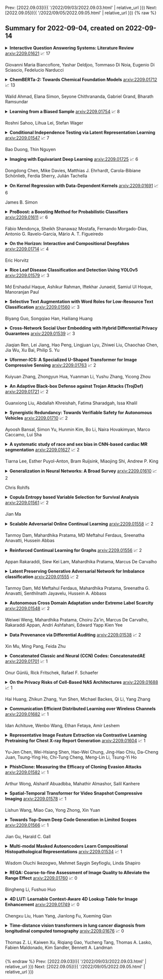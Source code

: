Prev: [2022.09.03]({{ '/2022/09/03/2022.09.03.html' | relative_url }})  Next: [2022.09.05]({{ '/2022/09/05/2022.09.05.html' | relative_url }})
{% raw %}
## Summary for 2022-09-04, created on 2022-09-14


<details><summary><b>Interactive Question Answering Systems: Literature Review</b>
<a href="https://arxiv.org/abs/2209.01621">arxiv:2209.01621</a>
&#x1F4C8; 17 <br>
<p>Giovanni Maria Biancofiore, Yashar Deldjoo, Tommaso Di Noia, Eugenio Di Sciascio, Fedelucio Narducci</p></summary>
<p>

**Abstract:** Question answering systems are recognized as popular and frequently effective means of information seeking on the web. In such systems, information seekers can receive a concise response to their query by presenting their questions in natural language. Interactive question answering is a recently proposed and increasingly popular solution that resides at the intersection of question answering and dialogue systems. On the one hand, the user can ask questions in normal language and locate the actual response to her inquiry; on the other hand, the system can prolong the question-answering session into a dialogue if there are multiple probable replies, very few, or ambiguities in the initial request. By permitting the user to ask more questions, interactive question answering enables users to dynamically interact with the system and receive more precise results. This survey offers a detailed overview of the interactive question-answering methods that are prevalent in current literature. It begins by explaining the foundational principles of question-answering systems, hence defining new notations and taxonomies to combine all identified works inside a unified framework. The reviewed published work on interactive question-answering systems is then presented and examined in terms of its proposed methodology, evaluation approaches, and dataset/application domain. We also describe trends surrounding specific tasks and issues raised by the community, so shedding light on the future interests of scholars. Our work is further supported by a GitHub page with a synthesis of all the major topics covered in this literature study. https://sisinflab.github.io/interactive-question-answering-systems-survey/

</p>
</details>

<details><summary><b>ChemBERTa-2: Towards Chemical Foundation Models</b>
<a href="https://arxiv.org/abs/2209.01712">arxiv:2209.01712</a>
&#x1F4C8; 13 <br>
<p>Walid Ahmad, Elana Simon, Seyone Chithrananda, Gabriel Grand, Bharath Ramsundar</p></summary>
<p>

**Abstract:** Large pretrained models such as GPT-3 have had tremendous impact on modern natural language processing by leveraging self-supervised learning to learn salient representations that can be used to readily finetune on a wide variety of downstream tasks. We investigate the possibility of transferring such advances to molecular machine learning by building a chemical foundation model, ChemBERTa-2, using the language of SMILES. While labeled data for molecular prediction tasks is typically scarce, libraries of SMILES strings are readily available. In this work, we build upon ChemBERTa by optimizing the pretraining process. We compare multi-task and self-supervised pretraining by varying hyperparameters and pretraining dataset size, up to 77M compounds from PubChem. To our knowledge, the 77M set constitutes one of the largest datasets used for molecular pretraining to date. We find that with these pretraining improvements, we are competitive with existing state-of-the-art architectures on the MoleculeNet benchmark suite. We analyze the degree to which improvements in pretraining translate to improvement on downstream tasks.

</p>
</details>

<details><summary><b>Learning from a Biased Sample</b>
<a href="https://arxiv.org/abs/2209.01754">arxiv:2209.01754</a>
&#x1F4C8; 8 <br>
<p>Roshni Sahoo, Lihua Lei, Stefan Wager</p></summary>
<p>

**Abstract:** The empirical risk minimization approach to data-driven decision making assumes that we can learn a decision rule from training data drawn under the same conditions as the ones we want to deploy it under. However, in a number of settings, we may be concerned that our training sample is biased, and that some groups (characterized by either observable or unobservable attributes) may be under- or over-represented relative to the general population; and in this setting empirical risk minimization over the training set may fail to yield rules that perform well at deployment. Building on concepts from distributionally robust optimization and sensitivity analysis, we propose a method for learning a decision rule that minimizes the worst-case risk incurred under a family of test distributions whose conditional distributions of outcomes $Y$ given covariates $X$ differ from the conditional training distribution by at most a constant factor, and whose covariate distributions are absolutely continuous with respect to the covariate distribution of the training data. We apply a result of Rockafellar and Uryasev to show that this problem is equivalent to an augmented convex risk minimization problem. We give statistical guarantees for learning a robust model using the method of sieves and propose a deep learning algorithm whose loss function captures our robustness target. We empirically validate our proposed method in simulations and a case study with the MIMIC-III dataset.

</p>
</details>

<details><summary><b>Conditional Independence Testing via Latent Representation Learning</b>
<a href="https://arxiv.org/abs/2209.01547">arxiv:2209.01547</a>
&#x1F4C8; 7 <br>
<p>Bao Duong, Thin Nguyen</p></summary>
<p>

**Abstract:** Detecting conditional independencies plays a key role in several statistical and machine learning tasks, especially in causal discovery algorithms. In this study, we introduce LCIT (Latent representation based Conditional Independence Test)-a novel non-parametric method for conditional independence testing based on representation learning. Our main contribution involves proposing a generative framework in which to test for the independence between X and Y given Z, we first learn to infer the latent representations of target variables X and Y that contain no information about the conditioning variable Z. The latent variables are then investigated for any significant remaining dependencies, which can be performed using the conventional partial correlation test. The empirical evaluations show that LCIT outperforms several state-of-the-art baselines consistently under different evaluation metrics, and is able to adapt really well to both non-linear and high-dimensional settings on a diverse collection of synthetic and real data sets.

</p>
</details>

<details><summary><b>Imaging with Equivariant Deep Learning</b>
<a href="https://arxiv.org/abs/2209.01725">arxiv:2209.01725</a>
&#x1F4C8; 6 <br>
<p>Dongdong Chen, Mike Davies, Matthias J. Ehrhardt, Carola-Bibiane Schönlieb, Ferdia Sherry, Julián Tachella</p></summary>
<p>

**Abstract:** From early image processing to modern computational imaging, successful models and algorithms have relied on a fundamental property of natural signals: symmetry. Here symmetry refers to the invariance property of signal sets to transformations such as translation, rotation or scaling. Symmetry can also be incorporated into deep neural networks in the form of equivariance, allowing for more data-efficient learning. While there has been important advances in the design of end-to-end equivariant networks for image classification in recent years, computational imaging introduces unique challenges for equivariant network solutions since we typically only observe the image through some noisy ill-conditioned forward operator that itself may not be equivariant. We review the emerging field of equivariant imaging and show how it can provide improved generalization and new imaging opportunities. Along the way we show the interplay between the acquisition physics and group actions and links to iterative reconstruction, blind compressed sensing and self-supervised learning.

</p>
</details>

<details><summary><b>On Kernel Regression with Data-Dependent Kernels</b>
<a href="https://arxiv.org/abs/2209.01691">arxiv:2209.01691</a>
&#x1F4C8; 6 <br>
<p>James B. Simon</p></summary>
<p>

**Abstract:** The primary hyperparameter in kernel regression (KR) is the choice of kernel. In most theoretical studies of KR, one assumes the kernel is fixed before seeing the training data. Under this assumption, it is known that the optimal kernel is equal to the prior covariance of the target function. In this note, we consider KR in which the kernel may be updated after seeing the training data. We point out that an analogous choice of kernel using the posterior of the target function is optimal in this setting. Connections to the view of deep neural networks as data-dependent kernel learners are discussed.

</p>
</details>

<details><summary><b>ProBoost: a Boosting Method for Probabilistic Classifiers</b>
<a href="https://arxiv.org/abs/2209.01611">arxiv:2209.01611</a>
&#x1F4C8; 6 <br>
<p>Fábio Mendonça, Sheikh Shanawaz Mostafa, Fernando Morgado-Dias, Antonio G. Ravelo-García, Mário A. T. Figueiredo</p></summary>
<p>

**Abstract:** ProBoost, a new boosting algorithm for probabilistic classifiers, is proposed in this work. This algorithm uses the epistemic uncertainty of each training sample to determine the most challenging/uncertain ones; the relevance of these samples is then increased for the next weak learner, producing a sequence that progressively focuses on the samples found to have the highest uncertainty. In the end, the weak learners' outputs are combined into a weighted ensemble of classifiers. Three methods are proposed to manipulate the training set: undersampling, oversampling, and weighting the training samples according to the uncertainty estimated by the weak learners. Furthermore, two approaches are studied regarding the ensemble combination. The weak learner herein considered is a standard convolutional neural network, and the probabilistic models underlying the uncertainty estimation use either variational inference or Monte Carlo dropout. The experimental evaluation carried out on MNIST benchmark datasets shows that ProBoost yields a significant performance improvement. The results are further highlighted by assessing the relative achievable improvement, a metric proposed in this work, which shows that a model with only four weak learners leads to an improvement exceeding 12% in this metric (for either accuracy, sensitivity, or specificity), in comparison to the model learned without ProBoost.

</p>
</details>

<details><summary><b>On the Horizon: Interactive and Compositional Deepfakes</b>
<a href="https://arxiv.org/abs/2209.01714">arxiv:2209.01714</a>
&#x1F4C8; 4 <br>
<p>Eric Horvitz</p></summary>
<p>

**Abstract:** Over a five-year period, computing methods for generating high-fidelity, fictional depictions of people and events moved from exotic demonstrations by computer science research teams into ongoing use as a tool of disinformation. The methods, referred to with the portmanteau of "deepfakes," have been used to create compelling audiovisual content. Here, I share challenges ahead with malevolent uses of two classes of deepfakes that we can expect to come into practice with costly implications for society: interactive and compositional deepfakes. Interactive deepfakes have the capability to impersonate people with realistic interactive behaviors, taking advantage of advances in multimodal interaction. Compositional deepfakes leverage synthetic content in larger disinformation plans that integrate sets of deepfakes over time with observed, expected, and engineered world events to create persuasive synthetic histories. Synthetic histories can be constructed manually but may one day be guided by adversarial generative explanation (AGE) techniques. In the absence of mitigations, interactive and compositional deepfakes threaten to move us closer to a post-epistemic world, where fact cannot be distinguished from fiction. I shall describe interactive and compositional deepfakes and reflect about cautions and potential mitigations to defend against them.

</p>
</details>

<details><summary><b>Rice Leaf Disease Classification and Detection Using YOLOv5</b>
<a href="https://arxiv.org/abs/2209.01579">arxiv:2209.01579</a>
&#x1F4C8; 3 <br>
<p>Md Ershadul Haque, Ashikur Rahman, Iftekhar Junaeid, Samiul Ul Hoque, Manoranjan Paul</p></summary>
<p>

**Abstract:** A staple food in more than a hundred nations worldwide is rice (Oryza sativa). The cultivation of rice is vital to global economic growth. However, the main issue facing the agricultural industry is rice leaf disease. The quality and quantity of the crops have declined, and this is the main cause. As farmers in any country do not have much knowledge about rice leaf disease, they cannot diagnose rice leaf disease properly. That's why they cannot take proper care of rice leaves. As a result, the production is decreasing. From literature survey, it has seen that YOLOv5 exhibit the better result compare to others deep learning method. As a result of the continual advancement of object detection technology, YOLO family algorithms, which have extraordinarily high precision and better speed have been used in various scene recognition tasks to build rice leaf disease monitoring systems. We have annotate 1500 collected data sets and propose a rice leaf disease classification and detection method based on YOLOv5 deep learning. We then trained and evaluated the YOLOv5 model. The simulation outcomes show improved object detection result for the augmented YOLOv5 network proposed in this article. The required levels of recognition precision, recall, mAP value, and F1 score are 90\%, 67\%, 76\%, and 81\% respectively are considered as performance metrics.

</p>
</details>

<details><summary><b>Selective Text Augmentation with Word Roles for Low-Resource Text Classification</b>
<a href="https://arxiv.org/abs/2209.01560">arxiv:2209.01560</a>
&#x1F4C8; 3 <br>
<p>Biyang Guo, Songqiao Han, Hailiang Huang</p></summary>
<p>

**Abstract:** Data augmentation techniques are widely used in text classification tasks to improve the performance of classifiers, especially in low-resource scenarios. Most previous methods conduct text augmentation without considering the different functionalities of the words in the text, which may generate unsatisfactory samples. Different words may play different roles in text classification, which inspires us to strategically select the proper roles for text augmentation. In this work, we first identify the relationships between the words in a text and the text category from the perspectives of statistical correlation and semantic similarity and then utilize them to divide the words into four roles -- Gold, Venture, Bonus, and Trivial words, which have different functionalities for text classification. Based on these word roles, we present a new augmentation technique called STA (Selective Text Augmentation) where different text-editing operations are selectively applied to words with specific roles. STA can generate diverse and relatively clean samples, while preserving the original core semantics, and is also quite simple to implement. Extensive experiments on 5 benchmark low-resource text classification datasets illustrate that augmented samples produced by STA successfully boost the performance of classification models which significantly outperforms previous non-selective methods, including two large language model-based techniques. Cross-dataset experiments further indicate that STA can help the classifiers generalize better to other datasets than previous methods.

</p>
</details>

<details><summary><b>Cross-Network Social User Embedding with Hybrid Differential Privacy Guarantees</b>
<a href="https://arxiv.org/abs/2209.01539">arxiv:2209.01539</a>
&#x1F4C8; 3 <br>
<p>Jiaqian Ren, Lei Jiang, Hao Peng, Lingjuan Lyu, Zhiwei Liu, Chaochao Chen, Jia Wu, Xu Bai, Philip S. Yu</p></summary>
<p>

**Abstract:** Integrating multiple online social networks (OSNs) has important implications for many downstream social mining tasks, such as user preference modelling, recommendation, and link prediction. However, it is unfortunately accompanied by growing privacy concerns about leaking sensitive user information. How to fully utilize the data from different online social networks while preserving user privacy remains largely unsolved. To this end, we propose a Cross-network Social User Embedding framework, namely DP-CroSUE, to learn the comprehensive representations of users in a privacy-preserving way. We jointly consider information from partially aligned social networks with differential privacy guarantees. In particular, for each heterogeneous social network, we first introduce a hybrid differential privacy notion to capture the variation of privacy expectations for heterogeneous data types. Next, to find user linkages across social networks, we make unsupervised user embedding-based alignment in which the user embeddings are achieved by the heterogeneous network embedding technology. To further enhance user embeddings, a novel cross-network GCN embedding model is designed to transfer knowledge across networks through those aligned users. Extensive experiments on three real-world datasets demonstrate that our approach makes a significant improvement on user interest prediction tasks as well as defending user attribute inference attacks from embedding.

</p>
</details>

<details><summary><b>Uformer-ICS: A Specialized U-Shaped Transformer for Image Compressive Sensing</b>
<a href="https://arxiv.org/abs/2209.01763">arxiv:2209.01763</a>
&#x1F4C8; 2 <br>
<p>Kuiyuan Zhang, Zhongyun Hua, Yuanman Li, Yushu Zhang, Yicong Zhou</p></summary>
<p>

**Abstract:** Recently, several studies have applied deep convolutional neural networks (CNNs) in image compressive sensing (CS) tasks to improve reconstruction quality. However, convolutional layers generally have a small receptive field; therefore, capturing long-range pixel correlations using CNNs is challenging, which limits their reconstruction performance in image CS tasks. Considering this limitation, we propose a U-shaped transformer for image CS tasks, called the Uformer-ICS. We develop a projection-based transformer block by integrating the prior projection knowledge of CS into the original transformer blocks, and then build a symmetrical reconstruction model using the projection-based transformer blocks and residual convolutional blocks. Compared with previous CNN-based CS methods that can only exploit local image features, the proposed reconstruction model can simultaneously utilize the local features and long-range dependencies of an image, and the prior projection knowledge of the CS theory. Additionally, we design an adaptive sampling model that can adaptively sample image blocks based on block sparsity, which can ensure that the compressed results retain the maximum possible information of the original image under a fixed sampling ratio. The proposed Uformer-ICS is an end-to-end framework that simultaneously learns the sampling and reconstruction processes. Experimental results demonstrate that it achieves significantly better reconstruction performance than existing state-of-the-art deep learning-based CS methods.

</p>
</details>

<details><summary><b>An Adaptive Black-box Defense against Trojan Attacks (TrojDef)</b>
<a href="https://arxiv.org/abs/2209.01721">arxiv:2209.01721</a>
&#x1F4C8; 2 <br>
<p>Guanxiong Liu, Abdallah Khreishah, Fatima Sharadgah, Issa Khalil</p></summary>
<p>

**Abstract:** Trojan backdoor is a poisoning attack against Neural Network (NN) classifiers in which adversaries try to exploit the (highly desirable) model reuse property to implant Trojans into model parameters for backdoor breaches through a poisoned training process. Most of the proposed defenses against Trojan attacks assume a white-box setup, in which the defender either has access to the inner state of NN or is able to run back-propagation through it. In this work, we propose a more practical black-box defense, dubbed TrojDef, which can only run forward-pass of the NN. TrojDef tries to identify and filter out Trojan inputs (i.e., inputs augmented with the Trojan trigger) by monitoring the changes in the prediction confidence when the input is repeatedly perturbed by random noise. We derive a function based on the prediction outputs which is called the prediction confidence bound to decide whether the input example is Trojan or not. The intuition is that Trojan inputs are more stable as the misclassification only depends on the trigger, while benign inputs will suffer when augmented with noise due to the perturbation of the classification features.
  Through mathematical analysis, we show that if the attacker is perfect in injecting the backdoor, the Trojan infected model will be trained to learn the appropriate prediction confidence bound, which is used to distinguish Trojan and benign inputs under arbitrary perturbations. However, because the attacker might not be perfect in injecting the backdoor, we introduce a nonlinear transform to the prediction confidence bound to improve the detection accuracy in practical settings. Extensive empirical evaluations show that TrojDef significantly outperforms the-state-of-the-art defenses and is highly stable under different settings, even when the classifier architecture, the training process, or the hyper-parameters change.

</p>
</details>

<details><summary><b>Synergistic Redundancy: Towards Verifiable Safety for Autonomous Vehicles</b>
<a href="https://arxiv.org/abs/2209.01710">arxiv:2209.01710</a>
&#x1F4C8; 2 <br>
<p>Ayoosh Bansal, Simon Yu, Hunmin Kim, Bo Li, Naira Hovakimyan, Marco Caccamo, Lui Sha</p></summary>
<p>

**Abstract:** As Autonomous Vehicle (AV) development has progressed, concerns regarding the safety of passengers and agents in their environment have risen. Each real world traffic collision involving autonomously controlled vehicles has compounded this concern. Open source autonomous driving implementations show a software architecture with complex interdependent tasks, heavily reliant on machine learning and Deep Neural Networks (DNN), which are vulnerable to non deterministic faults and corner cases. These complex subsystems work together to fulfill the mission of the AV while also maintaining safety. Although significant improvements are being made towards increasing the empirical reliability and confidence in these systems, the inherent limitations of DNN verification create an, as yet, insurmountable challenge in providing deterministic safety guarantees in AV.
  We propose Synergistic Redundancy (SR), a safety architecture for complex cyber physical systems, like AV. SR provides verifiable safety guarantees against specific faults by decoupling the mission and safety tasks of the system. Simultaneous to independently fulfilling their primary roles, the partially functionally redundant mission and safety tasks are able to aid each other, synergistically improving the combined system. The synergistic safety layer uses only verifiable and logically analyzable software to fulfill its tasks. Close coordination with the mission layer allows easier and early detection of safety critical faults in the system. SR simplifies the mission layer's optimization goals and improves its design. SR provides safe deployment of high performance, although inherently unverifiable, machine learning software. In this work, we first present the design and features of the SR architecture and then evaluate the efficacy of the solution, focusing on the crucial problem of obstacle existence detection faults in AV.

</p>
</details>

<details><summary><b>A systematic study of race and sex bias in CNN-based cardiac MR segmentation</b>
<a href="https://arxiv.org/abs/2209.01627">arxiv:2209.01627</a>
&#x1F4C8; 2 <br>
<p>Tiarna Lee, Esther Puyol-Anton, Bram Ruijsink, Miaojing Shi, Andrew P. King</p></summary>
<p>

**Abstract:** In computer vision there has been significant research interest in assessing potential demographic bias in deep learning models. One of the main causes of such bias is imbalance in the training data. In medical imaging, where the potential impact of bias is arguably much greater, there has been less interest. In medical imaging pipelines, segmentation of structures of interest plays an important role in estimating clinical biomarkers that are subsequently used to inform patient management. Convolutional neural networks (CNNs) are starting to be used to automate this process. We present the first systematic study of the impact of training set imbalance on race and sex bias in CNN-based segmentation. We focus on segmentation of the structures of the heart from short axis cine cardiac magnetic resonance images, and train multiple CNN segmentation models with different levels of race/sex imbalance. We find no significant bias in the sex experiment but significant bias in two separate race experiments, highlighting the need to consider adequate representation of different demographic groups in health datasets.

</p>
</details>

<details><summary><b>Generalization in Neural Networks: A Broad Survey</b>
<a href="https://arxiv.org/abs/2209.01610">arxiv:2209.01610</a>
&#x1F4C8; 2 <br>
<p>Chris Rohlfs</p></summary>
<p>

**Abstract:** This paper reviews concepts, modeling approaches, and recent findings along a spectrum of different levels of abstraction of neural network models including generalization across (1) Samples, (2) Distributions, (3) Domains, (4) Tasks, (5) Modalities, and (6) Scopes. Results on (1) sample generalization show that, in the case of ImageNet, nearly all the recent improvements reduced training error while overfitting stayed flat; with nearly all the training error eliminated, future progress will require a focus on reducing overfitting. Perspectives from statistics highlight how (2) distribution generalization can be viewed alternately as a change in sample weights or a change in the input-output relationship. Transfer learning approaches to (3) domain generalization are summarized, as are recent advances and the wealth of domain adaptation benchmark datasets available. Recent breakthroughs surveyed in (4) task generalization include few-shot meta-learning approaches and the BERT NLP engine, and recent (5) modality generalization studies are discussed that integrate image and text data and that apply a biologically-inspired network across olfactory, visual, and auditory modalities. Recent (6) scope generalization results are reviewed that embed knowledge graphs into deep NLP approaches. Additionally, concepts from neuroscience are discussed on the modular architecture of brains and the steps by which dopamine-driven conditioning leads to abstract thinking.

</p>
</details>

<details><summary><b>Copula Entropy based Variable Selection for Survival Analysis</b>
<a href="https://arxiv.org/abs/2209.01561">arxiv:2209.01561</a>
&#x1F4C8; 2 <br>
<p>Jian Ma</p></summary>
<p>

**Abstract:** Variable selection is an important problem in statistics and machine learning. Copula Entropy (CE) is a mathematical concept for measuring statistical independence and has been applied to variable selection recently. In this paper we propose to apply the CE-based method for variable selection to survival analysis. The idea is to measure the correlation between variables and time-to-event with CE and then select variables according to their CE value. Experiments on simulated data and two real cancer data were conducted to compare the proposed method with two related methods: random survival forest and Lasso-Cox. Experimental results showed that the proposed method can select the 'right' variables out that are more interpretable and lead to better prediction performance.

</p>
</details>

<details><summary><b>Scalable Adversarial Online Continual Learning</b>
<a href="https://arxiv.org/abs/2209.01558">arxiv:2209.01558</a>
&#x1F4C8; 2 <br>
<p>Tanmoy Dam, Mahardhika Pratama, MD Meftahul Ferdaus, Sreenatha Anavatti, Hussein Abbas</p></summary>
<p>

**Abstract:** Adversarial continual learning is effective for continual learning problems because of the presence of feature alignment process generating task-invariant features having low susceptibility to the catastrophic forgetting problem. Nevertheless, the ACL method imposes considerable complexities because it relies on task-specific networks and discriminators. It also goes through an iterative training process which does not fit for online (one-epoch) continual learning problems. This paper proposes a scalable adversarial continual learning (SCALE) method putting forward a parameter generator transforming common features into task-specific features and a single discriminator in the adversarial game to induce common features. The training process is carried out in meta-learning fashions using a new combination of three loss functions. SCALE outperforms prominent baselines with noticeable margins in both accuracy and execution time.

</p>
</details>

<details><summary><b>Reinforced Continual Learning for Graphs</b>
<a href="https://arxiv.org/abs/2209.01556">arxiv:2209.01556</a>
&#x1F4C8; 2 <br>
<p>Appan Rakaraddi, Siew Kei Lam, Mahardhika Pratama, Marcus De Carvalho</p></summary>
<p>

**Abstract:** Graph Neural Networks (GNNs) have become the backbone for a myriad of tasks pertaining to graphs and similar topological data structures. While many works have been established in domains related to node and graph classification/regression tasks, they mostly deal with a single task. Continual learning on graphs is largely unexplored and existing graph continual learning approaches are limited to the task-incremental learning scenarios. This paper proposes a graph continual learning strategy that combines the architecture-based and memory-based approaches. The structural learning strategy is driven by reinforcement learning, where a controller network is trained in such a way to determine an optimal number of nodes to be added/pruned from the base network when new tasks are observed, thus assuring sufficient network capacities. The parameter learning strategy is underpinned by the concept of Dark Experience replay method to cope with the catastrophic forgetting problem. Our approach is numerically validated with several graph continual learning benchmark problems in both task-incremental learning and class-incremental learning settings. Compared to recently published works, our approach demonstrates improved performance in both the settings. The implementation code can be found at \url{https://github.com/codexhammer/gcl}.

</p>
</details>

<details><summary><b>Latent Preserving Generative Adversarial Network for Imbalance classification</b>
<a href="https://arxiv.org/abs/2209.01555">arxiv:2209.01555</a>
&#x1F4C8; 2 <br>
<p>Tanmoy Dam, Md Meftahul Ferdaus, Mahardhika Pratama, Sreenatha G. Anavatti, Senthilnath Jayavelu, Hussein A. Abbass</p></summary>
<p>

**Abstract:** Many real-world classification problems have imbalanced frequency of class labels; a well-known issue known as the "class imbalance" problem. Classic classification algorithms tend to be biased towards the majority class, leaving the classifier vulnerable to misclassification of the minority class. While the literature is rich with methods to fix this problem, as the dimensionality of the problem increases, many of these methods do not scale-up and the cost of running them become prohibitive. In this paper, we present an end-to-end deep generative classifier. We propose a domain-constraint autoencoder to preserve the latent-space as prior for a generator, which is then used to play an adversarial game with two other deep networks, a discriminator and a classifier. Extensive experiments are carried out on three different multi-class imbalanced problems and a comparison with state-of-the-art methods. Experimental results confirmed the superiority of our method over popular algorithms in handling high-dimensional imbalanced classification problems. Our code is available on https://github.com/TanmDL/SLPPL-GAN.

</p>
</details>

<details><summary><b>Autonomous Cross Domain Adaptation under Extreme Label Scarcity</b>
<a href="https://arxiv.org/abs/2209.01548">arxiv:2209.01548</a>
&#x1F4C8; 2 <br>
<p>Weiwei Weng, Mahardhika Pratama, Choiru Za'in, Marcus De Carvalho, Rakaraddi Appan, Andri Ashfahani, Edward Yapp Kien Yee</p></summary>
<p>

**Abstract:** A cross domain multistream classification is a challenging problem calling for fast domain adaptations to handle different but related streams in never-ending and rapidly changing environments. Notwithstanding that existing multistream classifiers assume no labelled samples in the target stream, they still incur expensive labelling cost since they require fully labelled samples of the source stream. This paper aims to attack the problem of extreme label shortage in the cross domain multistream classification problems where only very few labelled samples of the source stream are provided before process runs. Our solution, namely Learning Streaming Process from Partial Ground Truth (LEOPARD), is built upon a flexible deep clustering network where its hidden nodes, layers and clusters are added and removed dynamically in respect to varying data distributions. A deep clustering strategy is underpinned by a simultaneous feature learning and clustering technique leading to clustering-friendly latent spaces. A domain adaptation strategy relies on the adversarial domain adaptation technique where a feature extractor is trained to fool a domain classifier classifying source and target streams. Our numerical study demonstrates the efficacy of LEOPARD where it delivers improved performances compared to prominent algorithms in 15 of 24 cases. Source codes of LEOPARD are shared in \url{https://github.com/wengweng001/LEOPARD.git} to enable further study.

</p>
</details>

<details><summary><b>Data Provenance via Differential Auditing</b>
<a href="https://arxiv.org/abs/2209.01538">arxiv:2209.01538</a>
&#x1F4C8; 2 <br>
<p>Xin Mu, Ming Pang, Feida Zhu</p></summary>
<p>

**Abstract:** Auditing Data Provenance (ADP), i.e., auditing if a certain piece of data has been used to train a machine learning model, is an important problem in data provenance. The feasibility of the task has been demonstrated by existing auditing techniques, e.g., shadow auditing methods, under certain conditions such as the availability of label information and the knowledge of training protocols for the target model. Unfortunately, both of these conditions are often unavailable in real applications. In this paper, we introduce Data Provenance via Differential Auditing (DPDA), a practical framework for auditing data provenance with a different approach based on statistically significant differentials, i.e., after carefully designed transformation, perturbed input data from the target model's training set would result in much more drastic changes in the output than those from the model's non-training set. This framework allows auditors to distinguish training data from non-training ones without the need of training any shadow models with the help of labeled output data. Furthermore, we propose two effective auditing function implementations, an additive one and a multiplicative one. We report evaluations on real-world data sets demonstrating the effectiveness of our proposed auditing technique.

</p>
</details>

<details><summary><b>Concatenated Classic and Neural (CCN) Codes: ConcatenatedAE</b>
<a href="https://arxiv.org/abs/2209.01701">arxiv:2209.01701</a>
&#x1F4C8; 1 <br>
<p>Onur Günlü, Rick Fritschek, Rafael F. Schaefer</p></summary>
<p>

**Abstract:** Small neural networks (NNs) used for error correction were shown to improve on classic channel codes and to address channel model changes. We extend the code dimension of any such structure by using the same NN under one-hot encoding multiple times, which are serially-concatenated with an outer classic code. We design NNs with the same network parameters, where each Reed-Solomon codeword symbol is an input to a different NN. Significant improvements in block error probabilities for an additive Gaussian noise channel as compared to the small neural code are illustrated, as well as robustness to channel model changes.

</p>
</details>

<details><summary><b>On the Privacy Risks of Cell-Based NAS Architectures</b>
<a href="https://arxiv.org/abs/2209.01688">arxiv:2209.01688</a>
&#x1F4C8; 1 <br>
<p>Hai Huang, Zhikun Zhang, Yun Shen, Michael Backes, Qi Li, Yang Zhang</p></summary>
<p>

**Abstract:** Existing studies on neural architecture search (NAS) mainly focus on efficiently and effectively searching for network architectures with better performance. Little progress has been made to systematically understand if the NAS-searched architectures are robust to privacy attacks while abundant work has already shown that human-designed architectures are prone to privacy attacks. In this paper, we fill this gap and systematically measure the privacy risks of NAS architectures. Leveraging the insights from our measurement study, we further explore the cell patterns of cell-based NAS architectures and evaluate how the cell patterns affect the privacy risks of NAS-searched architectures. Through extensive experiments, we shed light on how to design robust NAS architectures against privacy attacks, and also offer a general methodology to understand the hidden correlation between the NAS-searched architectures and other privacy risks.

</p>
</details>

<details><summary><b>Communication Efficient Distributed Learning over Wireless Channels</b>
<a href="https://arxiv.org/abs/2209.01682">arxiv:2209.01682</a>
&#x1F4C8; 1 <br>
<p>Idan Achituve, Wenbo Wang, Ethan Fetaya, Amir Leshem</p></summary>
<p>

**Abstract:** Vertical distributed learning exploits the local features collected by multiple learning workers to form a better global model. However, the exchange of data between the workers and the model aggregator for parameter training incurs a heavy communication burden, especially when the learning system is built upon capacity-constrained wireless networks. In this paper, we propose a novel hierarchical distributed learning framework, where each worker separately learns a low-dimensional embedding of their local observed data. Then, they perform communication efficient distributed max-pooling for efficiently transmitting the synthesized input to the aggregator. For data exchange over a shared wireless channel, we propose an opportunistic carrier sensing-based protocol to implement the max-pooling operation for the output data from all the learning workers. Our simulation experiments show that the proposed learning framework is able to achieve almost the same model accuracy as the learning model using the concatenation of all the raw outputs from the learning workers, while requiring a communication load that is independent of the number of workers.

</p>
</details>

<details><summary><b>Representative Image Feature Extraction via Contrastive Learning Pretraining for Chest X-ray Report Generation</b>
<a href="https://arxiv.org/abs/2209.01604">arxiv:2209.01604</a>
&#x1F4C8; 1 <br>
<p>Yu-Jen Chen, Wei-Hsiang Shen, Hao-Wei Chung, Jing-Hao Chiu, Da-Cheng Juan, Tsung-Ying Ho, Chi-Tung Cheng, Meng-Lin Li, Tsung-Yi Ho</p></summary>
<p>

**Abstract:** Medical report generation is a challenging task since it is time-consuming and requires expertise from experienced radiologists. The goal of medical report generation is to accurately capture and describe the image findings. Previous works pretrain their visual encoding neural networks with large datasets in different domains, which cannot learn general visual representation in the specific medical domain. In this work, we propose a medical report generation framework that uses a contrastive learning approach to pretrain the visual encoder and requires no additional meta information. In addition, we adopt lung segmentation as an augmentation method in the contrastive learning framework. This segmentation guides the network to focus on encoding the visual feature within the lung region. Experimental results show that the proposed framework improves the performance and the quality of the generated medical reports both quantitatively and qualitatively.

</p>
</details>

<details><summary><b>PhishClone: Measuring the Efficacy of Cloning Evasion Attacks</b>
<a href="https://arxiv.org/abs/2209.01582">arxiv:2209.01582</a>
&#x1F4C8; 1 <br>
<p>Arthur Wong, Alsharif Abuadbba, Mahathir Almashor, Salil Kanhere</p></summary>
<p>

**Abstract:** Web-based phishing accounts for over 90% of data breaches, and most web-browsers and security vendors rely on machine-learning (ML) models as mitigation. Despite this, links posted regularly on anti-phishing aggregators such as PhishTank and VirusTotal are shown to easily bypass existing detectors. Prior art suggests that automated website cloning, with light mutations, is gaining traction with attackers. This has limited exposure in current literature and leads to sub-optimal ML-based countermeasures. The work herein conducts the first empirical study that compiles and evaluates a variety of state-of-the-art cloning techniques in wide circulation. We collected 13,394 samples and found 8,566 confirmed phishing pages targeting 4 popular websites using 7 distinct cloning mechanisms. These samples were replicated with malicious code removed within a controlled platform fortified with precautions that prevent accidental access. We then reported our sites to VirusTotal and other platforms, with regular polling of results for 7 days, to ascertain the efficacy of each cloning technique. Results show that no security vendor detected our clones, proving the urgent need for more effective detectors. Finally, we posit 4 recommendations to aid web developers and ML-based defences to alleviate the risks of cloning attacks.

</p>
</details>

<details><summary><b>Spatial-Temporal Transformer for Video Snapshot Compressive Imaging</b>
<a href="https://arxiv.org/abs/2209.01578">arxiv:2209.01578</a>
&#x1F4C8; 1 <br>
<p>Lishun Wang, Miao Cao, Yong Zhong, Xin Yuan</p></summary>
<p>

**Abstract:** Video snapshot compressive imaging (SCI) captures multiple sequential video frames by a single measurement using the idea of computational imaging. The underlying principle is to modulate high-speed frames through different masks and these modulated frames are summed to a single measurement captured by a low-speed 2D sensor (dubbed optical encoder); following this, algorithms are employed to reconstruct the desired high-speed frames (dubbed software decoder) if needed. In this paper, we consider the reconstruction algorithm in video SCI, i.e., recovering a series of video frames from a compressed measurement. Specifically, we propose a Spatial-Temporal transFormer (STFormer) to exploit the correlation in both spatial and temporal domains. STFormer network is composed of a token generation block, a video reconstruction block, and these two blocks are connected by a series of STFormer blocks. Each STFormer block consists of a spatial self-attention branch, a temporal self-attention branch and the outputs of these two branches are integrated by a fusion network. Extensive results on both simulated and real data demonstrate the state-of-the-art performance of STFormer. The code and models are publicly available at https://github.com/ucaswangls/STFormer.git

</p>
</details>

<details><summary><b>Towards Top-Down Deep Code Generation in Limited Scopes</b>
<a href="https://arxiv.org/abs/2209.01566">arxiv:2209.01566</a>
&#x1F4C8; 1 <br>
<p>Jian Gu, Harald C. Gall</p></summary>
<p>

**Abstract:** Deep code generation is a topic of deep learning for software engineering (DL4SE), which adopts neural models to generate code for the intended functions. Since end-to-end neural methods lack the awareness of domain knowledge and software hierarchy, the results often require manual correction. To systematically explore the potential improvements of code generation, we let it participate in the whole top-down development from intentions to realizations, which is possible in limited scopes. In the process, it benefits from massive samples, features, and knowledge. As the foundation, we suggest building a taxonomy on code data, namely code taxonomy, leveraging the categorization of code information. Moreover, we introduce a three-layer semantic pyramid (SP) to associate text data and code data. It identifies the information of different abstraction levels, and thus introduces the domain knowledge on development and reveals the hierarchy of software. Furthermore, we propose a semantic pyramid framework (SPF) as the approach, focusing on softwares of high modularity and low complexity. SPF divides the code generation process into stages and reserves spots for potential interactions. Eventually, we conceived application scopes for SPF.

</p>
</details>

<details><summary><b>Multi-modal Masked Autoencoders Learn Compositional Histopathological Representations</b>
<a href="https://arxiv.org/abs/2209.01534">arxiv:2209.01534</a>
&#x1F4C8; 1 <br>
<p>Wisdom Oluchi Ikezogwo, Mehmet Saygin Seyfioglu, Linda Shapiro</p></summary>
<p>

**Abstract:** Self-supervised learning (SSL) enables learning useful inductive biases through utilizing pretext tasks that require no labels. The unlabeled nature of SSL makes it especially important for whole slide histopathological images (WSIs), where patch-level human annotation is difficult. Masked Autoencoders (MAE) is a recent SSL method suitable for digital pathology as it does not require negative sampling and requires little to no data augmentations. However, the domain shift between natural images and digital pathology images requires further research in designing MAE for patch-level WSIs. In this paper, we investigate several design choices for MAE in histopathology. Furthermore, we introduce a multi-modal MAE (MMAE) that leverages the specific compositionality of Hematoxylin & Eosin (H&E) stained WSIs. We performed our experiments on the public patch-level dataset NCT-CRC-HE-100K. The results show that the MMAE architecture outperforms supervised baselines and other state-of-the-art SSL techniques for an eight-class tissue phenotyping task, utilizing only 100 labeled samples for fine-tuning. Our code is available at https://github.com/wisdomikezogwo/MMAE_Pathology

</p>
</details>

<details><summary><b>REQA: Coarse-to-fine Assessment of Image Quality to Alleviate the Range Effect</b>
<a href="https://arxiv.org/abs/2209.01760">arxiv:2209.01760</a>
&#x1F4C8; 0 <br>
<p>Bingheng Li, Fushuo Huo</p></summary>
<p>

**Abstract:** Blind image quality assessment (BIQA) of user generated content (UGC) suffers from the range effect which indicates that on the overall quality range, mean opinion score (MOS) and predicted MOS (pMOS) are well correlated; focusing on a particular range, the correlation is lower. The reason for the range effect is that the predicted deviations both in a wide range and in a narrow range destroy the uniformity between MOS and pMOS. To tackle this problem, a novel method is proposed from coarse-grained metric to fine-grained prediction. Firstly, we design a rank-and-gradient loss for coarse-grained metric. The loss keeps the order and grad consistency between pMOS and MOS, thereby reducing the predicted deviation in a wide range. Secondly, we propose multi-level tolerance loss to make fine-grained prediction. The loss is constrained by a decreasing threshold to limite the predicted deviation in narrower and narrower ranges. Finally, we design a feedback network to conduct the coarse-to-fine assessment. On the one hand, the network adopts feedback blocks to process multi-scale distortion features iteratively and on the other hand, it fuses non-local context feature to the output of each iteration to acquire more quality-aware feature representation. Experimental results demonstrate that the proposed method can alleviate the range effect compared to the state-of-the-art methods effectively.

</p>
</details>

<details><summary><b>4D LUT: Learnable Context-Aware 4D Lookup Table for Image Enhancement</b>
<a href="https://arxiv.org/abs/2209.01749">arxiv:2209.01749</a>
&#x1F4C8; 0 <br>
<p>Chengxu Liu, Huan Yang, Jianlong Fu, Xueming Qian</p></summary>
<p>

**Abstract:** Image enhancement aims at improving the aesthetic visual quality of photos by retouching the color and tone, and is an essential technology for professional digital photography. Recent years deep learning-based image enhancement algorithms have achieved promising performance and attracted increasing popularity. However, typical efforts attempt to construct a uniform enhancer for all pixels' color transformation. It ignores the pixel differences between different content (e.g., sky, ocean, etc.) that are significant for photographs, causing unsatisfactory results. In this paper, we propose a novel learnable context-aware 4-dimensional lookup table (4D LUT), which achieves content-dependent enhancement of different contents in each image via adaptively learning of photo context. In particular, we first introduce a lightweight context encoder and a parameter encoder to learn a context map for the pixel-level category and a group of image-adaptive coefficients, respectively. Then, the context-aware 4D LUT is generated by integrating multiple basis 4D LUTs via the coefficients. Finally, the enhanced image can be obtained by feeding the source image and context map into fused context-aware 4D~LUT via quadrilinear interpolation. Compared with traditional 3D LUT, i.e., RGB mapping to RGB, which is usually used in camera imaging pipeline systems or tools, 4D LUT, i.e., RGBC(RGB+Context) mapping to RGB, enables finer control of color transformations for pixels with different content in each image, even though they have the same RGB values. Experimental results demonstrate that our method outperforms other state-of-the-art methods in widely-used benchmarks.

</p>
</details>

<details><summary><b>Time-distance vision transformers in lung cancer diagnosis from longitudinal computed tomography</b>
<a href="https://arxiv.org/abs/2209.01676">arxiv:2209.01676</a>
&#x1F4C8; 0 <br>
<p>Thomas Z. Li, Kaiwen Xu, Riqiang Gao, Yucheng Tang, Thomas A. Lasko, Fabien Maldonado, Kim Sandler, Bennett A. Landman</p></summary>
<p>

**Abstract:** Features learned from single radiologic images are unable to provide information about whether and how much a lesion may be changing over time. Time-dependent features computed from repeated images can capture those changes and help identify malignant lesions by their temporal behavior. However, longitudinal medical imaging presents the unique challenge of sparse, irregular time intervals in data acquisition. While self-attention has been shown to be a versatile and efficient learning mechanism for time series and natural images, its potential for interpreting temporal distance between sparse, irregularly sampled spatial features has not been explored. In this work, we propose two interpretations of a time-distance vision transformer (ViT) by using (1) vector embeddings of continuous time and (2) a temporal emphasis model to scale self-attention weights. The two algorithms are evaluated based on benign versus malignant lung cancer discrimination of synthetic pulmonary nodules and lung screening computed tomography studies from the National Lung Screening Trial (NLST). Experiments evaluating the time-distance ViTs on synthetic nodules show a fundamental improvement in classifying irregularly sampled longitudinal images when compared to standard ViTs. In cross-validation on screening chest CTs from the NLST, our methods (0.785 and 0.786 AUC respectively) significantly outperform a cross-sectional approach (0.734 AUC) and match the discriminative performance of the leading longitudinal medical imaging algorithm (0.779 AUC) on benign versus malignant classification. This work represents the first self-attention-based framework for classifying longitudinal medical images. Our code is available at https://github.com/tom1193/time-distance-transformer.

</p>
</details>


{% endraw %}
Prev: [2022.09.03]({{ '/2022/09/03/2022.09.03.html' | relative_url }})  Next: [2022.09.05]({{ '/2022/09/05/2022.09.05.html' | relative_url }})